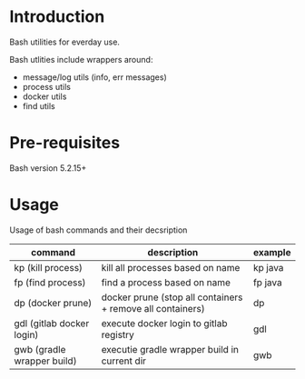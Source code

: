 # Introduction
Bash utilities for everday use.

Bash utlities include wrappers around: 

- message/log utils (info, err messages)
- process utils
- docker utils
- find utils

# Pre-requisites
Bash version 5.2.15+ 

# Usage

Usage of bash commands and their decsription

| command                    | description                                                 | example
| --------                   | -------                                                     | ------------- 
| kp (kill process)          | kill all processes based on name                            | kp java
| fp (find process)          | find a process based on name                                | fp java
| dp (docker prune)          | docker prune (stop all containers + remove all containers)  | dp
| gdl (gitlab docker login)  | execute docker login to gitlab registry                     | gdl
| gwb (gradle wrapper build) | executie gradle wrapper build in current dir                | gwb
